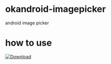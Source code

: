 # okandroid-imagepicker
android image picker

# how to use
[ ![Download](https://api.bintray.com/packages/idonans/maven/okandroid-imagepicker/images/download.svg) ](https://bintray.com/idonans/maven/okandroid-imagepicker/_latestVersion)
